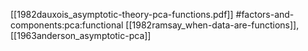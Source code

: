 [[1982dauxois_asymptotic-theory-pca-functions.pdf]]
#factors-and-components:pca:functional
[[1982ramsay_when-data-are-functions]], [[1963anderson_asymptotic-pca]]

